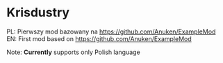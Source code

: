 # Krisdustry
PL: Pierwszy mod bazowany na https://github.com/Anuken/ExampleMod
EN: First mod based on https://github.com/Anuken/ExampleMod

Note: **Currently** supports only Polish language

